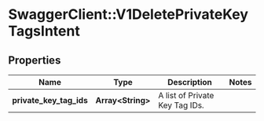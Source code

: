 # SwaggerClient::V1DeletePrivateKeyTagsIntent

## Properties
Name | Type | Description | Notes
------------ | ------------- | ------------- | -------------
**private_key_tag_ids** | **Array&lt;String&gt;** | A list of Private Key Tag IDs. | 

